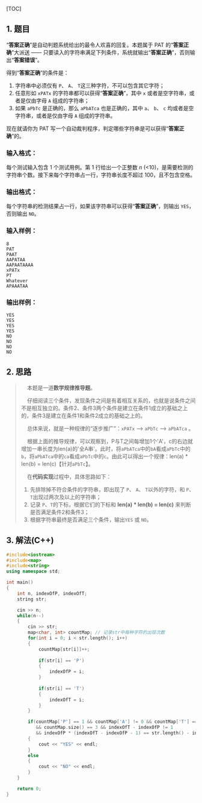 [TOC]

## 1. 题目

“**答案正确**”是自动判题系统给出的最令人欢喜的回复。本题属于 PAT 的“**答案正确**”大派送 —— 只要读入的字符串满足下列条件，系统就输出“**答案正确**”，否则输出“**答案错误**”。

得到“**答案正确**”的条件是：

1. 字符串中必须仅有 `P`、 `A`、 `T`这三种字符，不可以包含其它字符；
2. 任意形如 `xPATx` 的字符串都可以获得“**答案正确**”，其中 `x` 或者是空字符串，或者是仅由字母 `A` 组成的字符串；
3. 如果 `aPbTc` 是正确的，那么 `aPbATca` 也是正确的，其中 `a`、 `b`、 `c` 均或者是空字符串，或者是仅由字母 `A` 组成的字符串。

现在就请你为 PAT 写一个自动裁判程序，判定哪些字符串是可以获得“**答案正确**”的。

### 输入格式：

每个测试输入包含 1 个测试用例。第 1 行给出一个正整数 *n* (<10)，是需要检测的字符串个数。接下来每个字符串占一行，字符串长度不超过 100，且不包含空格。

### 输出格式：

每个字符串的检测结果占一行，如果该字符串可以获得“**答案正确**”，则输出 `YES`，否则输出 `NO`。

### 输入样例：

```in
8
PAT
PAAT
AAPATAA
AAPAATAAAA
xPATx
PT
Whatever
APAAATAA
```

### 输出样例：

```out
YES
YES
YES
YES
NO
NO
NO
NO
```



## 2. 思路

> &nbsp;&nbsp;&nbsp;&nbsp;本题是一道**数学规律推导题**。
>
> &nbsp;&nbsp;&nbsp;&nbsp;仔细阅读三个条件，发现条件之间是有着相互关系的，也就是说条件之间不是相互独立的。条件2、条件3两个条件是建立在条件1成立的基础之上的，条件3是建立在条件1和条件2成立的基础之上的。
>
> &nbsp;&nbsp;&nbsp;&nbsp;总体来说，就是一种规律的“逐步推广”：`xPATx` --> `aPbTc` --> `aPbATca` 。
>
> &nbsp;&nbsp;&nbsp;&nbsp;根据上面的推导规律，可以观察到，P与T之间每增加1个'A'，c的右边就增加一串长度为len(a)的'全A串'。此时，将`aPbATca`中的`bA`看成`aPbTc`中的`b`，将`aPbATca`中的`ca`看成`aPbTc`中的`c`。由此可以得出一个规律：len(a) * len(b) = len(c)【针对`aPbTc`】。
>
> &nbsp;&nbsp;&nbsp;&nbsp;在**代码实现**过程中，具体思路如下：
>
> 1. 先排除掉不符合条件的字符串，即出现了 `P`、 `A`、 `T`以外的字符，和 `P`、  `T`出现过两次及以上的字符串；
> 2. 记录 `P`、`T`的下标，根据它们的下标和 **len(a) * len(b) = len(c)** 来判断是否满足条件2和条件3；
> 3. 根据字符串最终是否满足三个条件，输出`YES` 或 `NO`。



## 3. 解法(C++)

```C++
#include<iostream>
#include<map>
#include<string>
using namespace std;

int main()
{
    int n, indexOfP, indexOfT;
    string str;

    cin >> n;
    while(n--)
    {
        cin >> str;
        map<char, int> countMap; // 记录str中每种字符的出现次数
        for(int i = 0; i < str.length(); i++)
        {
            countMap[str[i]]++;
            
            if(str[i] == 'P')
            {
                indexOfP = i;
            }
            
            if(str[i] == 'T')
            {
                indexOfT = i;
            }
        }

        if(countMap['P'] == 1 && countMap['A'] != 0 && countMap['T'] == 1
           && countMap.size() == 3 && indexOfT - indexOfP != 1
           && indexOfP * (indexOfT - indexOfP - 1) == str.length() - indexOfT - 1)
        {
            cout << "YES" << endl;
        }
        else
        {
            cout << "NO" << endl;
        }
    }

    return 0;
}
```

